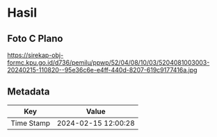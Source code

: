 # Hasil

## Foto C Plano

https://sirekap-obj-formc.kpu.go.id/d736/pemilu/ppwp/52/04/08/10/03/5204081003003-20240215-110820--95e36c6e-e4ff-440d-8207-619c9177416a.jpg


## Metadata

| Key        | Value               |
| ---------- | ------------------- |
| Time Stamp | 2024-02-15 12:00:28 |



